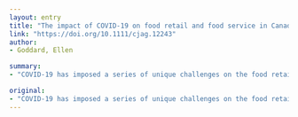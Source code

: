 ```yaml
---
layout: entry
title: "The impact of COVID-19 on food retail and food service in Canada: Preliminary assessment"
link: "https://doi.org/10.1111/cjag.12243"
author:
- Goddard, Ellen

summary:
- "COVID-19 has imposed a series of unique challenges on the food retail and food service sectors in Canada. The roughly 30% of the food dollar that Canadians have been spending on food away from home has shifted to retail. This article is protected by copyright. All rights reserved. Almost overnight, the roughly 30 % of Canada's food dollar has been spent on food from home. It is a copyright-righted article."

original:
- "COVID-19 has imposed a series of unique challenges on the food retail and food service sectors in Canada. Almost overnight, the roughly 30% of the food dollar that Canadians have been spending on food away from home has shifted to retail. This article is protected by copyright. All rights reserved"
---
```


